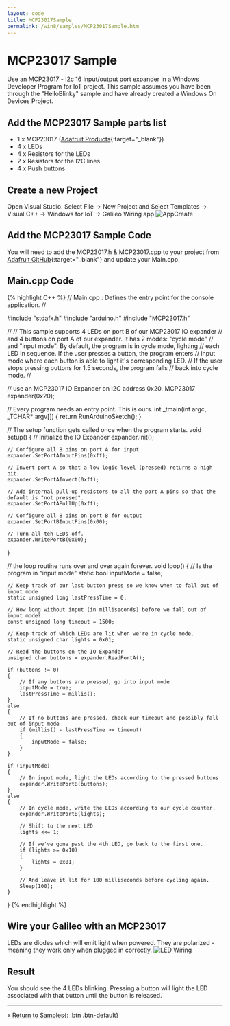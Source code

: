 ```yaml
---
layout: code
title: MCP23017Sample
permalink: /win8/samples/MCP23017Sample.htm
---
```

# MCP23017 Sample
Use an MCP23017 - i2c 16 input/output port expander in a Windows Developer Program for IoT project.  This sample assumes you have been through the "HelloBlinky" sample and have already created a Windows On Devices Project.

## Add the MCP23017 Sample parts list
* 1 x MCP23017 ([Adafruit Products](http://www.adafruit.com/search?q=MCP23017){:target="_blank"})
* 4 x LEDs
* 4 x Resistors for the LEDs
* 2 x Resistors for the I2C lines
* 4 x Push buttons

## Create a new Project
Open Visual Studio. Select File -> New Project and Select Templates -> Visual C++ -> Windows for IoT -> Galileo Wiring app
![AppCreate]({{site.baseurl}}/images/Nuget_AppCreate.png)

## Add the MCP23017 Sample Code
You will need to add the MCP23017.h & MCP23017.cpp to your project from [Adafruit GitHub](https://github.com/adafruit/Adafruit-MCP23017-Arduino-Library){:target="_blank"} and update your Main.cpp.

## Main.cpp Code
{% highlight C++ %}
// Main.cpp : Defines the entry point for the console application.
//

#include "stdafx.h"
#include "arduino.h"
#include "MCP23017.h"

//
// This sample supports 4 LEDs on port B of our MCP23017 IO expander
// and 4 buttons on port A of our expander.  It has 2 modes: "cycle mode"
// and "input mode".  By default, the program is in cycle mode, lighting
// each LED in sequence.  If the user presses a button, the program enters
// input mode where each button is able to light it's corresponding LED.
// If the user stops pressing buttons for 1.5 seconds, the program falls
// back into cycle mode.
//

// use an MCP23017 IO Expander on I2C address 0x20.
MCP23017 expander(0x20);

// Every program needs an entry point.  This is ours.
int _tmain(int argc, _TCHAR* argv[])
{
    return RunArduinoSketch();
}

// The setup function gets called once when the program starts.
void setup()
{
	// Initialize the IO Expander
	expander.Init();

	// Configure all 8 pins on port A for input
	expander.SetPortAInputPins(0xff);

	// Invert port A so that a low logic level (pressed) returns a high bit.
	expander.SetPortAInvert(0xff);

	// Add internal pull-up resistors to all the port A pins so that the default is "not pressed".
	expander.SetPortAPullUp(0xff);

	// Configure all 8 pins on port B for output
	expander.SetPortBInputPins(0x00);

	// Turn all teh LEDs off.
	expander.WritePortB(0x00);
}

// the loop routine runs over and over again forever.
void loop()
{
	// Is the program in "input mode"
	static bool inputMode = false;

	// Keep track of our last button press so we know when to fall out of input mode
	static unsigned long lastPressTime = 0;

	// How long without input (in milliseconds) before we fall out of input mode?
	const unsigned long timeout = 1500;

	// Keep track of which LEDs are lit when we're in cycle mode.
	static unsigned char lights = 0x01;

	// Read the buttons on the IO Expander
	unsigned char buttons = expander.ReadPortA();

	if (buttons != 0)
	{
		// If any buttons are pressed, go into input mode
		inputMode = true;
		lastPressTime = millis();
	}
	else
	{
		// If no buttons are pressed, check our timeout and possibly fall out of input mode
		if (millis() - lastPressTime >= timeout)
		{
			inputMode = false;
		}
	}

	if (inputMode)
	{
		// In input mode, light the LEDs according to the pressed buttons
		expander.WritePortB(buttons);
	}
	else
	{
		// In cycle mode, write the LEDs according to our cycle counter.
		expander.WritePortB(lights);

		// Shift to the next LED
		lights <<= 1;

		// If we've gone past the 4th LED, go back to the first one.
		if (lights >= 0x10)
		{
			lights = 0x01;
		}

		// And leave it lit for 100 milliseconds before cycling again.
		Sleep(100);
	}
}
{% endhighlight %}

## Wire your Galileo with an MCP23017
LEDs are diodes which will emit light when powered. They are polarized - meaning they work only when plugged in correctly.
![LED Wiring]({{site.baseurl}}/images/MCP23017Sample.png)


## Result
You should see the 4 LEDs blinking. Pressing a button will light the LED associated with that button until the button is released.

---
[&laquo; Return to Samples](SampleApps.htm){: .btn .btn-default}